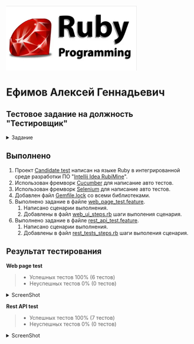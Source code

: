 ![ScreenShot](pic/Ruby.png)

# Ефимов Алексей Геннадьевич

## Тестовое задание на должность "Тестировщик"

<details>
   <summary>Задание</summary>

Необходимо выполнить следующие задания:

- Ознакомиться с тестами, которые находятся в папке feature
- Выполнить задания, которые описаны в каждом feature файле.

#### FAQ

1. Для работы тестов используется Ruby и его gem'ы
2. Для работы тестов требуется:
    1. Установить Ruby
    2. Установить требуемые gem'ы из файла со списком gem'ов
    3. Проверить совместимость файла драйвера браузера и версии браузера
3. Ссылку на Ваш репозиторий с проектом и отчет присылать на почту - marina.zayceva@ediweb.com с темой письма "Тестовое
   задание ФИО соискателя"
4. Если у Вас возникли затруднения в процессе выполнения задания, Вы можете задать вопрос, отправив письмо на почту
   marina.zayceva@ediweb.com с темой "Вопросы по тестовому заданию ФИО"

#### Рекомендации

1. Для более удобной настройки и запуска тестов рекомендуется использовать ОС семейства Linux (к примеру Ubuntu)
2. При использовании ОС семейства Windows можно воспользоваться образом VirtualBox http://tiny.cc/2ymuhz (пароль 123)

</details>

## Выполнено

1. Проект [Candidate test](https://github.com/Aleks4404/CandidateTest.git) написан на языке Ruby в интегрированной среде
   разработки ПО "[Intellij Idea RubiMine](https://www.jetbrains.com/ruby/)".
2. Использован фремворк [Cucumber](https://cucumber.io/) для написание авто тестов.
3. Использован фремворк [Selenium](https://www.selenium.dev/documentation/webdriver/browser_manipulation/#ruby) для
   написание авто тестов.
4. Добавлен файл [Gemfile.lock](Gemfile.lock) со всеми библиотеками.
5. Выполнено задание в файле [web_page_test.feature](features/web_page_test.feature).
    1. Написано сценарии выполнения.
    2. Добавлены в файл [web_ui_steps.rb](features/step_definitions/web_ui_steps.rb) шаги выполения сценария.
6. Выполнено задание в файле [rest_api_test.feature](features/rest_api_test.feature).
    1. Написано сценарии выполнения.
    2. Добавлены в файл [rest_tests_steps.rb](features/step_definitions/rest_tests_steps.rb) шаги выполения сценария.

## Результат тестирования

**Web page test**
> * Успешных тестов 100% (6 тестов)
> * Неуспешных тестов 0% (0 тестов)
<details>
   <summary>ScreenShot</summary>

![ScreenShot](pic/UITesting.png)

</details>

**Rest API test**
> * Успешных тестов 100% (7 тестов)
> * Неуспешных тестов 0% (0 тестов)
<details>
   <summary>ScreenShot</summary>

![ScreenShot](pic/RestApi.png)

</details>

